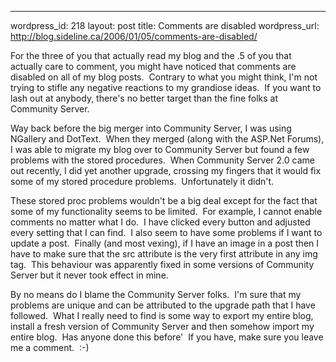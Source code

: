 --- 
wordpress_id: 218
layout: post
title: Comments are disabled
wordpress_url: http://blog.sideline.ca/2006/01/05/comments-are-disabled/

<p>For the three of you that actually read my blog and the .5 of you that actually care to comment, you might have noticed that comments are disabled on all of my blog posts.  Contrary to what you might think, I'm not trying to stifle any negative reactions to my grandiose ideas.  If you want to lash out at anybody, there's no better target than the fine folks at Community Server.</p>
<p>Way back before the big merger into Community Server, I was using NGallery and DotText.  When they merged (along with the ASP.Net Forums), I was able to migrate my blog over to Community Server but found a few problems with the stored procedures.  When Community Server 2.0 came out recently, I did yet another upgrade, crossing my fingers that it would fix some of my stored procedure problems.  Unfortunately it didn't.</p>
<p>These stored proc problems wouldn't be a big deal except for the fact that some of my functionality seems to be limited.  For example, I cannot enable comments no matter what I do.  I have clicked every button and adjusted every setting that I can find.  I also seem to have some problems if I want to update a post.  Finally (and most vexing), if I have an image in a post then I have to make sure that the src attribute is the very first attribute in any img tag.  This behaviour was apparently fixed in some versions of Community Server but it never took effect in mine.</p>
<p>By no means do I blame the Community Server folks.  I'm sure that my problems are unique and can be attributed to the upgrade path that I have followed.  What I really need to find is some way to export my entire blog, install a fresh version of Community Server and then somehow import my entire blog.  Has anyone done this before'  If you have, make sure you leave me a comment.  :-)</p>
